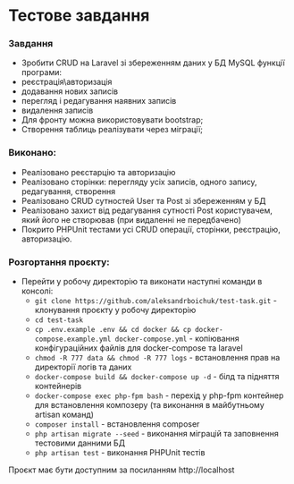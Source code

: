 # Тестове завдання

### Завдання
-  Зробити CRUD на Laravel зі збереженням даних у БД MySQL функції програми:
- реєстрація\авторизація
- додавання нових записів
- перегляд і редагування наявних записів
- видалення записів
- Для фронту можна використовувати bootstrap;
- Створення таблиць реалізувати через міграції;

### Виконано:
- Реалізовано реєстарцію та авторизацію
- Реалізовано сторінки: перегляду усіх записів, одного запису, редагування, створення
- Реалізовано CRUD сутностей User та Post зі збереженням у БД
- Реалізовано захист від редагування сутності Post користувачем, який його не створював (при видаленні не передбачено)
- Покрито PHPUnit тестами усі CRUD операції, сторінки, реєстрацію, авторизацію.

### Розгортання проєкту:
- Перейти у робочу директорію та виконати наступні команди в консолі:
    + `git clone https://github.com/aleksandrboichuk/test-task.git` - клонування проєкту у робочу директорію
    + `cd test-task`
    + `cp .env.example .env && cd docker && cp docker-compose.example.yml docker-compose.yml` - копіювання конфігураційних файлів для docker-compose та laravel
    + `chmod -R 777 data && chmod -R 777 logs` - встановлення прав на директорії логів та даних
    + `docker-compose build && docker-compose up -d` - білд та підняття контейнерів
    + `docker-compose exec php-fpm bash` - перехід у php-fpm контейнер для встановлення композеру (та виконання в майбутньому artisan команд)
    + `composer install` - встановлення composer
    + `php artisan migrate --seed` - виконання міграцій та заповнення тестовими данними БД
    + `php artisan test` - виконання PHPUnit тестів

Проєкт має бути доступним за посиланням http://localhost
    
